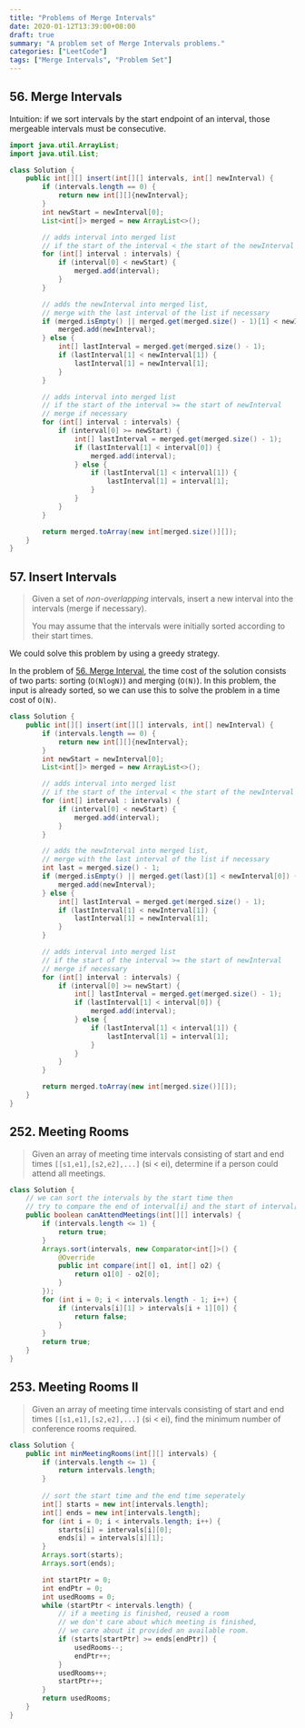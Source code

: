 ```yaml
---
title: "Problems of Merge Intervals"
date: 2020-01-12T13:39:00+08:00
draft: true
summary: "A problem set of Merge Intervals problems."
categories: ["LeetCode"]
tags: ["Merge Intervals", "Problem Set"]
---
```


## 56. Merge Intervals

Intuition: if we sort intervals by the start endpoint of an interval, those mergeable intervals must be consecutive.

```java
import java.util.ArrayList;
import java.util.List;

class Solution {
    public int[][] insert(int[][] intervals, int[] newInterval) {
        if (intervals.length == 0) {
            return new int[][]{newInterval};
        }
        int newStart = newInterval[0];
        List<int[]> merged = new ArrayList<>();

        // adds interval into merged list
        // if the start of the interval < the start of the newInterval
        for (int[] interval : intervals) {
            if (interval[0] < newStart) {
                merged.add(interval);
            }
        }

        // adds the newInterval into merged list,
        // merge with the last interval of the list if necessary
        if (merged.isEmpty() || merged.get(merged.size() - 1)[1] < newInterval[0]) {
            merged.add(newInterval);
        } else {
            int[] lastInterval = merged.get(merged.size() - 1);
            if (lastInterval[1] < newInterval[1]) {
                lastInterval[1] = newInterval[1];
            }
        }

        // adds interval into merged list
        // if the start of the interval >= the start of newInterval
        // merge if necessary
        for (int[] interval : intervals) {
            if (interval[0] >= newStart) {
                int[] lastInterval = merged.get(merged.size() - 1);
                if (lastInterval[1] < interval[0]) {
                    merged.add(interval);
                } else {
                    if (lastInterval[1] < interval[1]) {
                        lastInterval[1] = interval[1];
                    }
                }
            }
        }

        return merged.toArray(new int[merged.size()][]);
    }
}
```

## 57. Insert Intervals

> Given a set of *non-overlapping* intervals, insert a new interval into the intervals (merge if necessary).
>
> You may assume that the intervals were initially sorted according to their start times.
>

We could solve this problem by using a greedy strategy.

In the problem of [56. Merge Interval](https://leetcode-cn.com/problems/merge-interval/), the time cost of the solution consists of two parts: sorting (`O(NlogN)`) and merging (`O(N)`). In this problem, the input is already sorted, so we can use this to solve the problem in a time cost of `O(N)`.

```java
class Solution {
    public int[][] insert(int[][] intervals, int[] newInterval) {
        if (intervals.length == 0) {
            return new int[][]{newInterval};
        }
        int newStart = newInterval[0];
        List<int[]> merged = new ArrayList<>();

        // adds interval into merged list
        // if the start of the interval < the start of the newInterval
        for (int[] interval : intervals) {
            if (interval[0] < newStart) {
                merged.add(interval);
            }
        }

        // adds the newInterval into merged list,
        // merge with the last interval of the list if necessary
        int last = merged.size() - 1;
        if (merged.isEmpty() || merged.get(last)[1] < newInterval[0]) {
            merged.add(newInterval);
        } else {
            int[] lastInterval = merged.get(merged.size() - 1);
            if (lastInterval[1] < newInterval[1]) {
                lastInterval[1] = newInterval[1];
            }
        }

        // adds interval into merged list
        // if the start of the interval >= the start of newInterval
        // merge if necessary
        for (int[] interval : intervals) {
            if (interval[0] >= newStart) {
                int[] lastInterval = merged.get(merged.size() - 1);
                if (lastInterval[1] < interval[0]) {
                    merged.add(interval);
                } else {
                    if (lastInterval[1] < interval[1]) {
                        lastInterval[1] = interval[1];
                    }
                }
            }
        }

        return merged.toArray(new int[merged.size()][]);
    }
}
```

## 252. Meeting Rooms

> Given an array of meeting time intervals consisting of start and end times `[[s1,e1],[s2,e2],...]` (si < ei), determine if a person could attend all meetings.

```java
class Solution {
    // we can sort the intervals by the start time then 
    // try to compare the end of interval[i] and the start of interval[i + 1]
    public boolean canAttendMeetings(int[][] intervals) {
        if (intervals.length <= 1) {
            return true;
        }
        Arrays.sort(intervals, new Comparator<int[]>() {
            @Override
            public int compare(int[] o1, int[] o2) {
                return o1[0] - o2[0];
            }
        });
        for (int i = 0; i < intervals.length - 1; i++) {
            if (intervals[i][1] > intervals[i + 1][0]) {
                return false;
            }
        }
        return true;
    }
}
```

## 253. Meeting Rooms II

> Given an array of meeting time intervals consisting of start and end times `[[s1,e1],[s2,e2],...]` (si < ei), find the minimum number of conference rooms required.
>

```java
class Solution {
    public int minMeetingRooms(int[][] intervals) {
        if (intervals.length <= 1) {
            return intervals.length;
        }
        
        // sort the start time and the end time seperately
        int[] starts = new int[intervals.length];
        int[] ends = new int[intervals.length];
        for (int i = 0; i < intervals.length; i++) {
            starts[i] = intervals[i][0];
            ends[i] = intervals[i][1];
        }
        Arrays.sort(starts);
        Arrays.sort(ends);

        int startPtr = 0;
        int endPtr = 0;
        int usedRooms = 0;
        while (startPtr < intervals.length) {
            // if a meeting is finished, reused a room
            // we don't care about which meeting is finished,
            // we care about it provided an available room.
            if (starts[startPtr] >= ends[endPtr]) {
                usedRooms--;
                endPtr++;
            }
            usedRooms++;
            startPtr++;
        }
        return usedRooms;
    }
}
```

